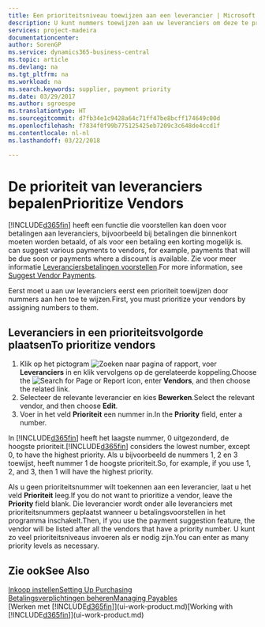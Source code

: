 ```yaml
---
title: Een prioriteitsniveau toewijzen aan een leverancier | Microsoft Docs
description: U kunt nummers toewijzen aan uw leveranciers om deze te prioriteren en betalingsvoorstellen in Business Central te vergemakkelijken.
services: project-madeira
documentationcenter: 
author: SorenGP
ms.service: dynamics365-business-central
ms.topic: article
ms.devlang: na
ms.tgt_pltfrm: na
ms.workload: na
ms.search.keywords: supplier, payment priority
ms.date: 03/29/2017
ms.author: sgroespe
ms.translationtype: HT
ms.sourcegitcommit: d7fb34e1c9428a64c71ff47be8bcff174649c00d
ms.openlocfilehash: f7834f0f99b775125425eb7209c3c648de4ccd1f
ms.contentlocale: nl-nl
ms.lasthandoff: 03/22/2018

---
```

# <a name="prioritize-vendors"></a><span data-ttu-id="6ea11-103">De prioriteit van leveranciers bepalen</span><span class="sxs-lookup"><span data-stu-id="6ea11-103">Prioritize Vendors</span></span>
[!INCLUDE[d365fin](includes/d365fin_md.md)]<span data-ttu-id="6ea11-104"> heeft een functie die voorstellen kan doen voor betalingen aan leveranciers, bijvoorbeeld bij betalingen die binnenkort moeten worden betaald, of als voor een betaling een korting mogelijk is.</span><span class="sxs-lookup"><span data-stu-id="6ea11-104"> can suggest various payments to vendors, for example, payments that will be due soon or payments where a discount is available.</span></span> <span data-ttu-id="6ea11-105">Zie voor meer informatie [Leveranciersbetalingen voorstellen](payables-how-suggest-vendor-payments.md).</span><span class="sxs-lookup"><span data-stu-id="6ea11-105">For more information, see [Suggest Vendor Payments](payables-how-suggest-vendor-payments.md).</span></span>

<span data-ttu-id="6ea11-106">Eerst moet u aan uw leveranciers eerst een prioriteit toewijzen door nummers aan hen toe te wijzen.</span><span class="sxs-lookup"><span data-stu-id="6ea11-106">First, you must prioritize your vendors by assigning numbers to them.</span></span>

## <a name="to-prioritize-vendors"></a><span data-ttu-id="6ea11-107">Leveranciers in een prioriteitsvolgorde plaatsen</span><span class="sxs-lookup"><span data-stu-id="6ea11-107">To prioritize vendors</span></span>
1. <span data-ttu-id="6ea11-108">Klik op het pictogram ![Zoeken naar pagina of rapport](media/ui-search/search_small.png "pictogram Zoeken naar pagina of rapport"), voer **Leveranciers** in en klik vervolgens op de gerelateerde koppeling.</span><span class="sxs-lookup"><span data-stu-id="6ea11-108">Choose the ![Search for Page or Report](media/ui-search/search_small.png "Search for Page or Report icon") icon, enter **Vendors**, and then choose the related link.</span></span>
2. <span data-ttu-id="6ea11-109">Selecteer de relevante leverancier en kies **Bewerken**.</span><span class="sxs-lookup"><span data-stu-id="6ea11-109">Select the relevant vendor, and then choose **Edit**.</span></span>
3. <span data-ttu-id="6ea11-110">Voer in het veld **Prioriteit** een nummer in.</span><span class="sxs-lookup"><span data-stu-id="6ea11-110">In the **Priority** field, enter a number.</span></span>

<span data-ttu-id="6ea11-111">In [!INCLUDE[d365fin](includes/d365fin_md.md)] heeft het laagste nummer, 0 uitgezonderd, de hoogste prioriteit.</span><span class="sxs-lookup"><span data-stu-id="6ea11-111">[!INCLUDE[d365fin](includes/d365fin_md.md)] considers the lowest number, except 0, to have the highest priority.</span></span> <span data-ttu-id="6ea11-112">Als u bijvoorbeeld de nummers 1, 2 en 3 toewijst, heeft nummer 1 de hoogste prioriteit.</span><span class="sxs-lookup"><span data-stu-id="6ea11-112">So, for example, if you use 1, 2, and 3, then 1 will have the highest priority.</span></span>

<span data-ttu-id="6ea11-113">Als u geen prioriteitsnummer wilt toekennen aan een leverancier, laat u het veld **Prioriteit** leeg.</span><span class="sxs-lookup"><span data-stu-id="6ea11-113">If you do not want to prioritize a vendor, leave the **Priority** field blank.</span></span> <span data-ttu-id="6ea11-114">Die leverancier wordt onder alle leveranciers met prioriteitsnummers geplaatst wanneer u betalingsvoorstellen in het programma inschakelt.</span><span class="sxs-lookup"><span data-stu-id="6ea11-114">Then, if you use the payment suggestion feature, the vendor will be listed after all the vendors that have a priority number.</span></span> <span data-ttu-id="6ea11-115">U kunt zo veel prioriteitsniveaus invoeren als er nodig zijn.</span><span class="sxs-lookup"><span data-stu-id="6ea11-115">You can enter as many priority levels as necessary.</span></span>

## <a name="see-also"></a><span data-ttu-id="6ea11-116">Zie ook</span><span class="sxs-lookup"><span data-stu-id="6ea11-116">See Also</span></span>
[<span data-ttu-id="6ea11-117">Inkoop instellen</span><span class="sxs-lookup"><span data-stu-id="6ea11-117">Setting Up Purchasing</span></span>](purchasing-setup-purchasing.md)  
[<span data-ttu-id="6ea11-118">Betalingsverplichtingen beheren</span><span class="sxs-lookup"><span data-stu-id="6ea11-118">Managing Payables</span></span>](payables-manage-payables.md)  
<span data-ttu-id="6ea11-119">[Werken met [!INCLUDE[d365fin](includes/d365fin_md.md)]](ui-work-product.md)</span><span class="sxs-lookup"><span data-stu-id="6ea11-119">[Working with [!INCLUDE[d365fin](includes/d365fin_md.md)]](ui-work-product.md)</span></span>


